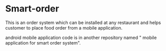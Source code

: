 # Smart-order
This is an order system which can be installed at any restaurant and helps customer to place food order from a mobile application.

android mobile application code is in another repository named " mobile application for smart order system".
